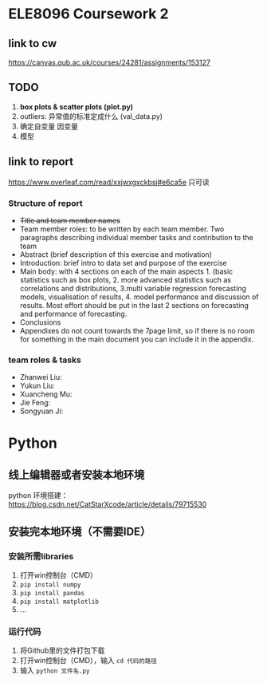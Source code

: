 # ELE8096 Coursework 2
## link to cw
https://canvas.qub.ac.uk/courses/24281/assignments/153127

## TODO
1. **box plots & scatter plots (plot.py)**
2. outliers: 异常值的标准定成什么 (val_data.py)
3. 确定自变量 因变量
4. 模型

## link to report
https://www.overleaf.com/read/xxjwxgxckbsj#e6ca5e
只可读
### Structure of report
- ~~Title and team member names~~
- Team member roles: to be written by each team member. Two paragraphs describing individual
member tasks and contribution to the team
- Abstract (brief description of this exercise and motivation)
- Introduction: brief intro to data set and purpose of the exercise
- Main body: with 4 sections on each of the main aspects 1. (basic statistics such as box plots, 2. more
advanced statistics such as correlations and distributions, 3.multi variable regression forecasting
models, visualisation of results, 4. model performance and discussion of results. Most effort should
be put in the last 2 sections on forecasting and performance of forecasting.
- Conclusions
- Appendixes do not count towards the 7page limit, so if there is no room for something in the main
document you can include it in the appendix.

### team roles & tasks
- Zhanwei Liu:
- Yukun Liu:
- Xuancheng Mu:
- Jie Feng:
- Songyuan Ji:

# Python
## 线上编辑器或者安装本地环境
python 环境搭建：  https://blog.csdn.net/CatStarXcode/article/details/79715530
## 安装完本地环境（不需要IDE）
### 安装所需libraries
1. 打开win控制台（CMD）
2. `pip install numpy`
3. `pip install pandas`
4. `pip install matplotlib`
5. ...

### 运行代码
1. 将Github里的文件打包下载
2. 打开win控制台（CMD），输入 `cd 代码的路径` 
3. 输入 `python 文件名.py`
